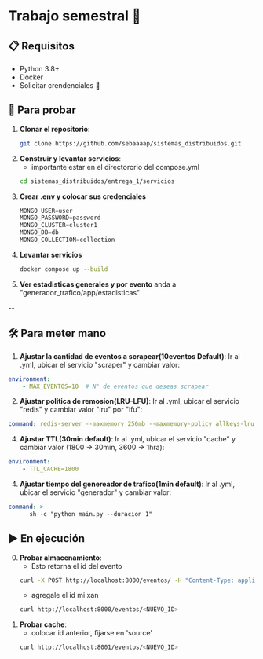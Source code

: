 # Trabajo semestral 🗿


## 📋 Requisitos
- Python 3.8+
- Docker
- Solicitar crendenciales 🥵

## 🚄 Para probar 
1. **Clonar el repositorio**:
   ```bash
   git clone https://github.com/sebaaaap/sistemas_distribuidos.git
   ```
2. **Construir y levantar servicios**:
   - importante estar en el directororio del compose.yml
    ```bash
    cd sistemas_distribuidos/entrega_1/servicios
    ```
3. **Crear .env y colocar sus credenciales**
   ```python
   MONGO_USER=user
   MONGO_PASSWORD=password 
   MONGO_CLUSTER=cluster1
   MONGO_DB=db       
   MONGO_COLLECTION=collection
   ```
4. **Levantar servicios**
   ```bash
   docker compose up --build
   ```
5. **Ver estadisticas generales y por evento**
   anda a "generador_trafico/app/estadisticas"

--
## 🛠️ Para meter mano 

1. **Ajustar la cantidad de eventos a scrapear(10eventos Default)**:
Ir al .yml, ubicar el servicio "scraper" y cambiar valor:
```docker-compose.yml
environment:  
    - MAX_EVENTOS=10  # N° de eventos que deseas scrapear
```
2. **Ajustar politica de remosion(LRU-LFU)**:
Ir al .yml, ubicar el servicio "redis" y cambiar valor "lru" por "lfu":
```docker-compose.yml
command: redis-server --maxmemory 256mb --maxmemory-policy allkeys-lru # allkeys-lfu
```
4. **Ajustar TTL(30min default)**:
Ir al .yml, ubicar el servicio "cache" y cambiar valor (1800 -> 30min, 3600 -> 1hra):
```docker-compose.yml
environment:
    - TTL_CACHE=1800
```

4. **Ajustar tiempo del genereador de trafico(1min default)**:
Ir al .yml, ubicar el servicio "generador" y cambiar valor:
```docker-compose.yml
command: >
      sh -c "python main.py --duracion 1" 
```



## ▶️ En ejecución
0. **Probar almacenamiento**:
    - Esto retorna el id del evento
    ```bash
    curl -X POST http://localhost:8000/eventos/ -H "Content-Type: application/json" -d '{"id": "alert-123","uuid": "f35d4177-ca17-4644-a20f-e3425d651178","country": "CI","city": "Malloco","street": "Los Aromos","location": {"x": -70.876047, "y": -33.614422},"type": "ROAD_CLOSED","subtype": "ROAD_CLOSED_EVENT","speed": 0,"roadType": 1,"inscale": false,"confidence": 0,"reliability": 6,"pubMillis": 1744739082000
    ```
    - agregale el id mi xan
    ```bash
    curl http://localhost:8000/eventos/<NUEVO_ID>
    ```
3. **Probar cache**:
    - colocar id anterior, fijarse en 'source'
    ```bash
    curl http://localhost:8001/eventos/<NUEVO_ID>
    ```